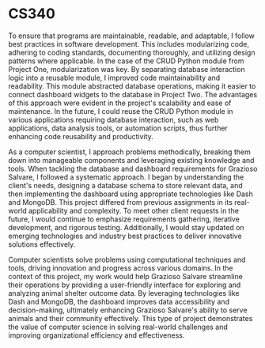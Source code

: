 # CS340

To ensure that programs are maintainable, readable, and adaptable, I follow best practices in software development. This includes modularizing code, adhering to coding standards, documenting thoroughly, and utilizing design patterns where applicable. In the case of the CRUD Python module from Project One, modularization was key. By separating database interaction logic into a reusable module, I improved code maintainability and readability. This module abstracted database operations, making it easier to connect dashboard widgets to the database in Project Two. The advantages of this approach were evident in the project's scalability and ease of maintenance. In the future, I could reuse the CRUD Python module in various applications requiring database interaction, such as web applications, data analysis tools, or automation scripts, thus further enhancing code reusability and productivity.

As a computer scientist, I approach problems methodically, breaking them down into manageable components and leveraging existing knowledge and tools. When tackling the database and dashboard requirements for Grazioso Salvare, I followed a systematic approach. I began by understanding the client's needs, designing a database schema to store relevant data, and then implementing the dashboard using appropriate technologies like Dash and MongoDB. This project differed from previous assignments in its real-world applicability and complexity. To meet other client requests in the future, I would continue to emphasize requirements gathering, iterative development, and rigorous testing. Additionally, I would stay updated on emerging technologies and industry best practices to deliver innovative solutions effectively.

Computer scientists solve problems using computational techniques and tools, driving innovation and progress across various domains. In the context of this project, my work would help Grazioso Salvare streamline their operations by providing a user-friendly interface for exploring and analyzing animal shelter outcome data. By leveraging technologies like Dash and MongoDB, the dashboard improves data accessibility and decision-making, ultimately enhancing Grazioso Salvare's ability to serve animals and their community effectively. This type of project demonstrates the value of computer science in solving real-world challenges and improving organizational efficiency and effectiveness.
